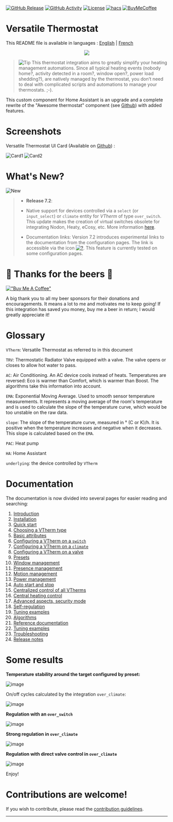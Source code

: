 [![GitHub Release][releases-shield]][releases]
[![GitHub Activity][commits-shield]][commits]
[![License][license-shield]](LICENSE)
[![hacs][hacs_badge]][hacs]
[![BuyMeCoffee][buymecoffeebadge]][buymecoffee]

# Versatile Thermostat

This README file is available in 
languages : [English](README.md) | [French](README-fr.md)

<p align="center">
<img src="https://github.com/jmcollin78/versatile_thermostat/blob/main/images/icon.png" />
</p>

> ![Tip](images/tips.png) This thermostat integration aims to greatly simplify your heating management automations. Since all typical heating events (nobody home?, activity detected in a room?, window open?, power load shedding?), are natively managed by the thermostat, you don’t need to deal with complicated scripts and automations to manage your thermostats. ;-).

This custom component for Home Assistant is an upgrade and a complete rewrite of the "Awesome thermostat" component (see [Github](https://github.com/dadge/awesome_thermostat)) with added features.

# Screenshots

Versatile Thermostat UI Card (Available on [Github](https://github.com/jmcollin78/versatile-thermostat-ui-card)) :

![Card1](https://github.com/jmcollin78/versatile-thermostat-ui-card/raw/master/assets/1.png) ![Card2](https://github.com/jmcollin78/versatile-thermostat-ui-card/raw/master/assets/7.png)

# What's New?
![New](images/new-icon.png)
> * **Release 7.2**:
>
> - Native support for devices controlled via a `select` (or `input_select`) or `climate` entity for _VTherm_ of type `over_switch`. This update makes the creation of virtual switches obsolete for integrating Nodon, Heaty, eCosy, etc. More information [here](documentation/en/over-switch.md#command-customization).
>
> - Documentation links: Version 7.2 introduces experimental links to the documentation from the configuration pages. The link is accessible via the icon [![?](https://img.icons8.com/color/18/help.png)](https://github.com/jmcollin78/versatile_thermostat/blob/main/documentation/en/over-switch.md#configuration). This feature is currently tested on some configuration pages.

# 🍻 Thanks for the beers 🍻
[!["Buy Me A Coffee"](https://www.buymeacoffee.com/assets/img/custom_images/orange_img.png)](https://www.buymeacoffee.com/jmcollin78) 

A big thank you to all my beer sponsors for their donations and encouragements. It means a lot to me and motivates me to keep going! If this integration has saved you money, buy me a beer in return; I would greatly appreciate it!

# Glossary

  `VTherm`: Versatile Thermostat as referred to in this document

  `TRV`: Thermostatic Radiator Valve equipped with a valve. The valve opens or closes to allow hot water to pass.

  `AC`: Air Conditioning. An AC device cools instead of heats. Temperatures are reversed: Eco is warmer than Comfort, which is warmer than Boost. The algorithms take this information into account.

  `EMA`: Exponential Moving Average. Used to smooth sensor temperature measurements. It represents a moving average of the room's temperature and is used to calculate the slope of the temperature curve, which would be too unstable on the raw data.

  `slope`: The slope of the temperature curve, measured in ° (C or K)/h. It is positive when the temperature increases and negative when it decreases. This slope is calculated based on the `EMA`.

  `PAC`: Heat pump

  `HA`: Home Assistant

  `underlying`: the device controlled by `VTherm`

# Documentation

The documentation is now divided into several pages for easier reading and searching:
1. [Introduction](documentation/en/presentation.md)
2. [Installation](documentation/en/installation.md)
3. [Quick start](documentation/en/quick-start.md)
4. [Choosing a VTherm type](documentation/en/creation.md)
5. [Basic attributes](documentation/en/base-attributes.md)
6. [Configuring a VTherm on a `switch`](documentation/en/over-switch.md)
7. [Configuring a VTherm on a `climate`](documentation/en/over-climate.md)
8. [Configuring a VTherm on a valve](documentation/en/over-valve.md)
9. [Presets](documentation/en/feature-presets.md)
10. [Window management](documentation/en/feature-window.md)
11. [Presence management](documentation/en/feature-presence.md)
12. [Motion management](documentation/en/feature-motion.md)
13. [Power management](documentation/en/feature-power.md)
14. [Auto start and stop](documentation/en/feature-auto-start-stop.md)
15. [Centralized control of all VTherms](documentation/en/feature-central-mode.md)
16. [Central heating control](documentation/en/feature-central-boiler.md)
17. [Advanced aspects, security mode](documentation/en/feature-advanced.md)
18. [Self-regulation](documentation/en/self-regulation.md)
19. [Tuning examples](documentation/en/tuning-examples.md)
20. [Algorithms](documentation/en/algorithms.md)
21. [Reference documentation](documentation/en/reference.md)
22. [Tuning examples](documentation/en/tuning-examples.md)
23. [Troubleshooting](documentation/en/troubleshooting.md)
24. [Release notes](documentation/en/releases.md)

# Some results

**Temperature stability around the target configured by preset:**

![image](documentation/en/images/results-1.png)

On/off cycles calculated by the integration `over_climate`:

![image](documentation/en/images/results-2.png)

**Regulation with an `over_switch`**

![image](documentation/en/images/results-4.png)

**Strong regulation in `over_climate`**

![image](documentation/en/images/results-over-climate-1.png)

**Regulation with direct valve control in `over_climate`**

![image](documentation/en/images/results-over-climate-2.png)

Enjoy!

# Contributions are welcome!

If you wish to contribute, please read the [contribution guidelines](CONTRIBUTING.md).

***

[versatile_thermostat]: https://github.com/jmcollin78/versatile_thermostat
[buymecoffee]: https://www.buymeacoffee.com/jmcollin78
[buymecoffeebadge]: https://img.shields.io/badge/Buy%20me%20a%20beer-%245-orange?style=for-the-badge&logo=buy-me-a-beer
[commits-shield]: https://img.shields.io/github/commit-activity/y/jmcollin78/versatile_thermostat.svg?style=for-the-badge
[commits]: https://github.com/jmcollin78/versatile_thermostat/commits/master
[hacs]: https://github.com/custom-components/hacs
[hacs_badge]: https://img.shields.io/badge/HACS-Custom-41BDF5.svg?style=for-the-badge
[forum-shield]: https://img.shields.io/badge/community-forum-brightgreen.svg?style=for-the-badge
[forum]: https://community.home-assistant.io/
[license-shield]: https://img.shields.io/github/license/jmcollin78/versatile_thermostat.svg?style=for-the-badge
[maintenance-shield]: https://img.shields.io/badge/maintainer-Joakim%20Sørensen%20%40ludeeus-blue.svg?style=for-the-badge
[releases-shield]: https://img.shields.io/github/release/jmcollin78/versatile_thermostat.svg?style=for-the-badge
[releases]: https://github.com/jmcollin78/versatile_thermostat/releases
